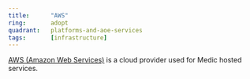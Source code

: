 ```yaml
---
title:      "AWS"
ring:       adopt
quadrant:   platforms-and-aoe-services
tags:       [infrastructure]
---
```


[AWS (Amazon Web Services)](https://aws.amazon.com/) is a cloud provider used for Medic hosted services.